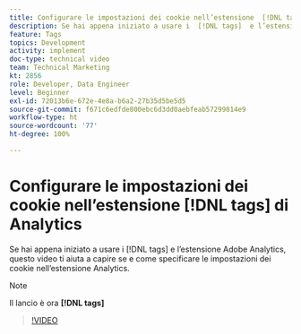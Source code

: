 ```yaml
---
title: Configurare le impostazioni dei cookie nell’estensione  [!DNL tags]  Analytics
description: Se hai appena iniziato a usare i  [!DNL tags]  e l’estensione Adobe Analytics, questo video ti aiuta a capire se e come specificare le impostazioni dei cookie nell’estensione Analytics.
feature: Tags
topics: Development
activity: implement
doc-type: technical video
team: Technical Marketing
kt: 2856
role: Developer, Data Engineer
level: Beginner
exl-id: 72013b6e-672e-4e8a-b6a2-27b35d5be5d5
source-git-commit: f671c6edfde800ebc6d3dd0aebfeab57299814e9
workflow-type: ht
source-wordcount: '77'
ht-degree: 100%

---
```


# Configurare le impostazioni dei cookie nell’estensione [!DNL tags] di Analytics

Se hai appena iniziato a usare i [!DNL tags] e l’estensione Adobe Analytics, questo video ti aiuta a capire se e come specificare le impostazioni dei cookie nell’estensione Analytics.

>[!NOTE]
>
> Il lancio è ora **[!DNL tags]**

>[!VIDEO](https://video.tv.adobe.com/v/27212/?quality=12&learn=on)
